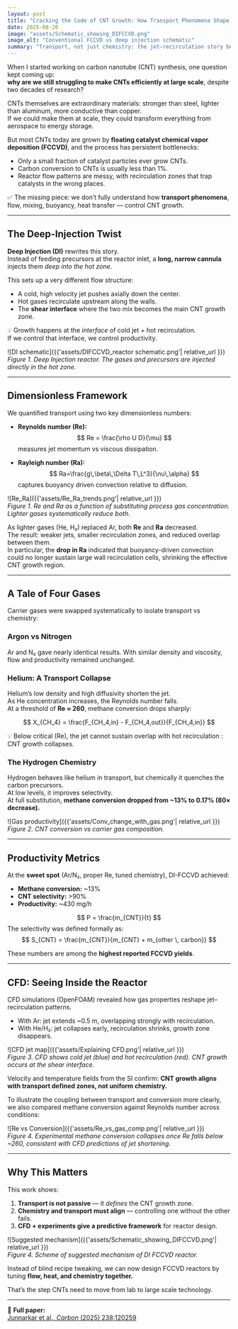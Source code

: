 ```yaml
---
layout: post
title: "Cracking the Code of CNT Growth: How Transport Phenomena Shape Deep-Injection Reactors"
date: 2025-08-20
image: "assets/Schematic_showing_DIFCCVD.png"
image_alt: "Conventional FCCVD vs deep injection schematic"
summary: "Transport, not just chemistry: the jet–recirculation story behind CNT yield in DI-FCCVD."
---
```


When I started working on carbon nanotube (CNT) synthesis, one question kept coming up:  
**why are we still struggling to make CNTs efficiently at large scale**, despite two decades of research?

CNTs themselves are extraordinary materials: stronger than steel, lighter than aluminum, more conductive than copper.  
If we could make them at scale, they could transform everything from aerospace to energy storage.  

But most CNTs today are grown by **floating catalyst chemical vapor deposition (FCCVD)**, and the process has persistent bottlenecks:

- Only a small fraction of catalyst particles ever grow CNTs.  
- Carbon conversion to CNTs is usually less than 1%.  
- Reactor flow patterns are messy, with recirculation zones that trap catalysts in the wrong places.  

✅ The missing piece: we don’t fully understand how **transport phenomena**, flow, mixing, buoyancy, heat transfer — control CNT growth.

---

## The Deep-Injection Twist

**Deep Injection (DI)** rewrites this story.  
Instead of feeding precursors at the reactor inlet, a **long, narrow cannula** injects them *deep into the hot zone*.  

This sets up a very different flow structure:

- A cold, high velocity jet pushes axially down the center.  
- Hot gases recirculate upstream along the walls.  
- The **shear interface** where the two mix becomes the main CNT growth zone.  

💡 Growth happens at the *interface* of cold jet + hot recirculation.  
If we control that interface, we control productivity.

![DI schematic]({{'assets/DIFCCVD_reactor schematic.png'| relative_url }})  
*Figure 1. Deep Injection reactor. The gases and precursors are injected directly in the hot zone.*

---

## Dimensionless Framework

We quantified transport using two key dimensionless numbers:

- **Reynolds number (Re):**
$$
Re = \frac{\rho U D}{\mu}
$$
measures jet momentum vs viscous dissipation.

- **Rayleigh number (Ra):**  
$$
Ra=\frac{g\,\beta\,\Delta T\,L^3}{\nu\,\alpha}
$$
captures buoyancy driven convection relative to diffusion.

![Re_Ra]({{'assets/Re_Ra_trends.png'| relative_url }})  
*Figure 1. Re and Ra as a function of substituting process gas concentration. Lighter gases systematically reduce both.*

As lighter gases (He, H₂) replaced Ar, both **Re** and **Ra** decreased.  
The result: weaker jets, smaller recirculation zones, and reduced overlap between them.  
In particular, the **drop in Ra** indicated that buoyancy-driven convection could no longer sustain large wall recirculation cells, shrinking the effective CNT growth region.

---

## A Tale of Four Gases

Carrier gases were swapped systematically to isolate transport vs chemistry:

### Argon vs Nitrogen
Ar and N₂ gave nearly identical results. With similar density and viscosity, flow and productivity remained unchanged.

### Helium: A Transport Collapse
Helium’s low density and high diffusivity shorten the jet.  
As He concentration increases, the Reynolds number falls.  
At a threshold of **Re ≈ 260**, methane conversion drops sharply:

$$
X_{CH_4} = \frac{F_{CH_4,in} - F_{CH_4,out}}{F_{CH_4,in}}
$$

💡 Below critical \(Re\), the jet cannot sustain overlap with hot recirculation : CNT growth collapses.

### The Hydrogen Chemistry
Hydrogen behaves like helium in transport, but chemically it quenches the carbon precursors.  
At low levels, it improves selectivity.  
At full substitution, **methane conversion dropped from ~13% to 0.17% (80× decrease).**

![Gas productivity]({{'assets/Conv_change_with_gas.png'| relative_url }})  
*Figure 2. CNT conversion vs carrier gas composition.*

---

## Productivity Metrics

At the **sweet spot** (Ar/N₂, proper Re, tuned chemistry), DI-FCCVD achieved:

- **Methane conversion:** ~13%  
- **CNT selectivity:** >90%  
- **Productivity:** ~430 mg/h  

$$
P = \frac{m_{CNT}}{t}
$$
The selectivity was defined formally as:  
$$
S_{CNT} = \frac{m_{CNT}}{m_{CNT} + m_{other \, carbon}}
$$

These numbers are among the **highest reported FCCVD yields**.


---

## CFD: Seeing Inside the Reactor

CFD simulations (OpenFOAM) revealed how gas properties reshape jet–recirculation patterns.

- With Ar: jet extends ~0.5 m, overlapping strongly with recirculation.  
- With He/H₂: jet collapses early, recirculation shrinks, growth zone disappears.

![CFD jet map]({{'assets/Explaining CFD.png'| relative_url }})  
*Figure 3. CFD shows cold jet (blue) and hot recirculation (red). CNT growth occurs at the shear interface.*

Velocity and temperature fields from the SI confirm: **CNT growth aligns with transport defined zones, not uniform chemistry.**

To illustrate the coupling between transport and conversion more clearly, we also compared methane conversion against Reynolds number across conditions:

![Re vs Conversion]({{'assets/Re_vs_gas_comp.png'| relative_url }})  
*Figure 4. Experimental methane conversion collapses once Re falls below ~260, consistent with CFD predictions of jet shortening.*

---

## Why This Matters

This work shows:

1. **Transport is not passive** — it *defines* the CNT growth zone.  
2. **Chemistry and transport must align** — controlling one without the other fails.  
3. **CFD + experiments give a predictive framework** for reactor design.  

![Suggested mechanism]({{'assets/Schematic_showing_DIFCCVD.png'| relative_url }})  
*Figure 4. Scheme of suggested mechanism of DI FCCVD reactor.*


Instead of blind recipe tweaking, we can now design FCCVD reactors by tuning **flow, heat, and chemistry together.**

That’s the step CNTs need to move from lab to large scale technology.

---

📖 **Full paper:**  
[Junnarkar et al., *Carbon* (2025) 238:120259](https://doi.org/10.1016/j.carbon.2025.120259)

